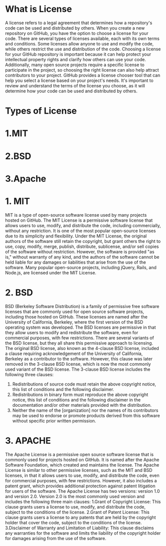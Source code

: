 # What is License
A license refers to a legal agreement that determines how a repository's code can be used and distributed by others. When you create a new repository on GitHub, you have the option to choose a license for your code.
There are several types of licenses available, each with its own terms and conditions. Some licenses allow anyone to use and modify the code, while others restrict the use and distribution of the code.
Choosing a license for your GitHub repository is important because it can help protect your intellectual property rights and clarify how others can use your code. Additionally, many open source projects require a specific license to participate in the project, so choosing the right license can also help attract contributors to your project.
GitHub provides a license chooser tool that can help you select a license based on your project's needs. It's important to review and understand the terms of the license you choose, as it will determine how your code can be used and distributed by others.

# Types of License

# 1.MIT
# 2.BSD
# 3.Apache
# 1. MIT

MIT is a type of open-source software license used by many projects hosted on GitHub. The MIT License is a permissive software license that allows users to use, modify, and distribute the code, including commercially, without any restriction. It is one of the most popular open-source licenses due to its simplicity and flexibility.
Under the MIT License, the original authors of the software still retain the copyright, but grant others the right to use, copy, modify, merge, publish, distribute, sublicense, and/or sell copies of the software without restriction. However, the software is provided "as is," without warranty of any kind, and the authors of the software cannot be held liable for any damages or liabilities that arise from the use of the software.
Many popular open-source projects, including jQuery, Rails, and Node.js, are licensed under the MIT License.
# 2. BSD
BSD (Berkeley Software Distribution) is a family of permissive free software licenses that are commonly used for open source software projects, including those hosted on GitHub. These licenses are named after the University of California, Berkeley, where the first version of the BSD operating system was developed.
The BSD licenses are permissive in that they allow users to modify and redistribute the software, even for commercial purposes, with few restrictions. There are several variants of the BSD license, but they all share this permissive approach to licensing.
The original BSD license, also known as the 4-clause BSD license, included a clause requiring acknowledgement of the University of California, Berkeley as a contributor to the software. However, this clause was later removed in the 3-clause BSD license, which is now the most commonly used variant of the BSD license.
The 3-clause BSD license includes the following three clauses:
1. Redistributions of source code must retain the above copyright notice, this list of conditions and the following disclaimer.
2. Redistributions in binary form must reproduce the above copyright notice, this list of conditions and the following disclaimer in the documentation and/or other materials provided with the distribution.
3. Neither the name of the [organization] nor the names of its contributors may be used to endorse or promote products derived from this software without specific prior written permission.
# 3. APACHE
 The Apache License is a permissive open source software license that is commonly used for projects hosted on GitHub. It is named after the Apache Software Foundation, which created and maintains the license.
The Apache License is similar to other permissive licenses, such as the MIT and BSD licenses, in that it allows users to use, modify, and distribute the code, even for commercial purposes, with few restrictions. However, it also includes a patent grant, which provides additional protection against patent litigation for users of the software.
The Apache License has two versions: version 1.0 and version 2.0. Version 2.0 is the most commonly used version and includes the following three main clauses:
1.Grant of Copyright License: This clause grants users a license to use, modify, and distribute the code, subject to the conditions of the license.
2.Grant of Patent License: This clause grants users a license to any patents that are held by the copyright holder that cover the code, subject to the conditions of the license.
3.Disclaimer of Warranty and Limitation of Liability: This clause disclaims any warranties for the software and limits the liability of the copyright holder for damages arising from the use of the software.
